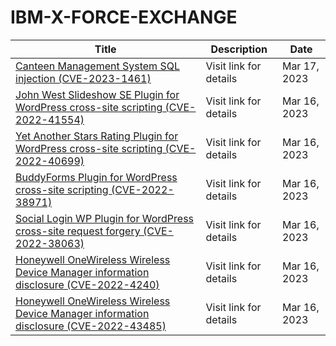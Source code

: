 

# IBM-X-FORCE-EXCHANGE

 |Title|Description|Date|
 |---|---|---|
 |[Canteen Management System SQL injection (CVE-2023-1461)](https://exchange.xforce.ibmcloud.com/activity/list?filter=Vulnerabilities)|Visit link for details|Mar 17, 2023|
 |[John West Slideshow SE Plugin for WordPress cross-site scripting (CVE-2022-41554)](https://exchange.xforce.ibmcloud.com/activity/list?filter=Vulnerabilities)|Visit link for details|Mar 16, 2023|
 |[Yet Another Stars Rating Plugin for WordPress cross-site scripting (CVE-2022-40699)](https://exchange.xforce.ibmcloud.com/activity/list?filter=Vulnerabilities)|Visit link for details|Mar 16, 2023|
 |[BuddyForms Plugin for WordPress cross-site scripting (CVE-2022-38971)](https://exchange.xforce.ibmcloud.com/activity/list?filter=Vulnerabilities)|Visit link for details|Mar 16, 2023|
 |[Social Login WP Plugin for WordPress cross-site request forgery (CVE-2022-38063)](https://exchange.xforce.ibmcloud.com/activity/list?filter=Vulnerabilities)|Visit link for details|Mar 16, 2023|
 |[Honeywell OneWireless Wireless Device Manager information disclosure (CVE-2022-4240)](https://exchange.xforce.ibmcloud.com/activity/list?filter=Vulnerabilities)|Visit link for details|Mar 16, 2023|
 |[Honeywell OneWireless Wireless Device Manager information disclosure (CVE-2022-43485)](https://exchange.xforce.ibmcloud.com/activity/list?filter=Vulnerabilities)|Visit link for details|Mar 16, 2023|
 